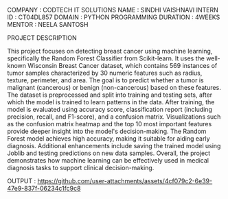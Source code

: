 
COMPANY : CODTECH IT SOLUTIONS 
NAME : SINDHI VAISHNAVI 
INTERN ID : CT04DL857
DOMAIN : PYTHON PROGRAMMING 
DURATION : 4WEEKS
MENTOR : NEELA SANTOSH 

PROJECT DESCRIPTION 

This project focuses on detecting breast cancer using machine learning, specifically the Random Forest Classifier from Scikit-learn. It uses the well-known Wisconsin Breast Cancer dataset, which contains 569 instances of tumor samples characterized by 30 numeric features such as radius, texture, perimeter, and area. The goal is to predict whether a tumor is malignant (cancerous) or benign (non-cancerous) based on these features. The dataset is preprocessed and split into training and testing sets, after which the model is trained to learn patterns in the data. After training, the model is evaluated using accuracy score, classification report (including precision, recall, and F1-score), and a confusion matrix. Visualizations such as the confusion matrix heatmap and the top 10 most important features provide deeper insight into the model's decision-making. The Random Forest model achieves high accuracy, making it suitable for aiding early diagnosis. Additional enhancements include saving the trained model using Joblib and testing predictions on new data samples. Overall, the project demonstrates how machine learning can be effectively used in medical diagnosis tasks to support clinical decision-making.


OUTPUT : https://github.com/user-attachments/assets/4cf079c2-6e39-47e9-837f-06234c1fc9c8

